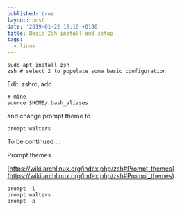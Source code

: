 ```yaml
---
published: true
layout: post
date: '2019-01-22 18:10 +0100'
title: Basic Zsh install and setup
tags:
  - linux
---
```


    sudo apt install zsh
    zsh # select 2 to populate some basic configuration
    
Edit .zshrc, add

    # mine
    source $HOME/.bash_aliases
    
and change prompt theme to

    prompt walters
    
To be continued ...


Prompt themes

[https://wiki.archlinux.org/index.php/zsh#Prompt_themes](https://wiki.archlinux.org/index.php/zsh#Prompt_themes)

    prompt -l
    prompt walters
    prompt -p
